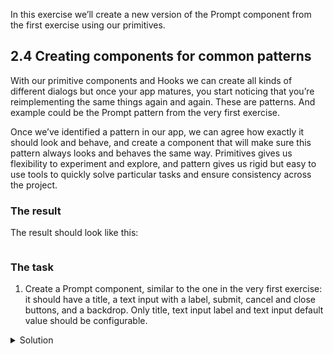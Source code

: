 In this exercise we’ll create a new version of the Prompt component from the first exercise using our primitives.

## 2.4 Creating components for common patterns

With our primitive components and Hooks we can create all kinds of different dialogs but once your app matures, you start noticing that you’re reimplementing the same things again and again. These are patterns. And example could be the Prompt pattern from the very first exercise.

Once we’ve identified a pattern in our app, we can agree how exactly it should look and behave, and create a component that will make sure this pattern always looks and behaves the same way. Primitives gives us flexibility to experiment and explore, and pattern gives us rigid but easy to use tools to quickly solve particular tasks and ensure consistency across the project.

### The result

The result should look like this:

```jsx {"file": "final/Prompt.md", "noeditor": true}
```

### The task

1. Create a Prompt component, similar to the one in the very first exercise: it should have a title, a text input with a label, submit, cancel and close buttons, and a backdrop. Only title, text input label and text input default value should be configurable.

<details>
 <summary>Solution</summary>

The `Prompt` component (`src/exercises/2-4-Patterns/Prompt.js`):

```jsx {"file": "final/Prompt.js", "static": true}
```

The usage (`src/exercises/2-4-Patterns/Prompt.md`):

```md {"file": "final/Prompt.md", "static": true}
```

</details>
